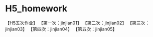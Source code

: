 # H5_homework
【H5五次作业】
  【第一次：jinjian01】
  【第二次：jinjian02】
  【第三次：jinjian03】
  【第四次：jinjian04】
  【第五次：jinjian05】
